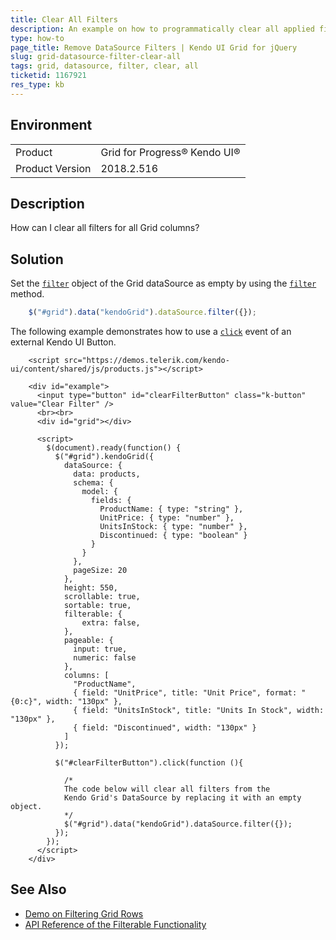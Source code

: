 ```yaml
---
title: Clear All Filters
description: An example on how to programmatically clear all applied filters in a Kendo UI Grid.
type: how-to
page_title: Remove DataSource Filters | Kendo UI Grid for jQuery
slug: grid-datasource-filter-clear-all
tags: grid, datasource, filter, clear, all
ticketid: 1167921
res_type: kb
---
```


## Environment

<table>
 <tr>
  <td>Product</td>
  <td>Grid for Progress® Kendo UI®</td>
 </tr>
 <tr>
  <td>Product Version</td>
  <td>2018.2.516</td>
 </tr>
</table>

## Description

How can I clear all filters for all Grid columns?      

## Solution

Set the [`filter`](https://docs.telerik.com/kendo-ui/api/javascript/data/datasource/configuration/filter) object of the Grid dataSource as empty by using the [`filter`](https://docs.telerik.com/kendo-ui/api/javascript/data/datasource/methods/filter) method.

```js
    $("#grid").data("kendoGrid").dataSource.filter({});
```

The following example demonstrates how to use a [`click`](https://docs.telerik.com/kendo-ui/api/javascript/ui/button/events/click) event of an external Kendo UI Button.

```dojo
    <script src="https://demos.telerik.com/kendo-ui/content/shared/js/products.js"></script>

    <div id="example">
      <input type="button" id="clearFilterButton" class="k-button" value="Clear Filter" />
      <br><br>
      <div id="grid"></div>

      <script>
        $(document).ready(function() {
          $("#grid").kendoGrid({
            dataSource: {
              data: products,
              schema: {
                model: {
                  fields: {
                    ProductName: { type: "string" },
                    UnitPrice: { type: "number" },
                    UnitsInStock: { type: "number" },
                    Discontinued: { type: "boolean" }
                  }
                }
              },
              pageSize: 20
            },
            height: 550,
            scrollable: true,
            sortable: true,
            filterable: {
            	extra: false,
            },
            pageable: {
              input: true,
              numeric: false
            },
            columns: [
              "ProductName",
              { field: "UnitPrice", title: "Unit Price", format: "{0:c}", width: "130px" },
              { field: "UnitsInStock", title: "Units In Stock", width: "130px" },
              { field: "Discontinued", width: "130px" }
            ]
          });

          $("#clearFilterButton").click(function (){

            /*
            The code below will clear all filters from the
            Kendo Grid's DataSource by replacing it with an empty object.
            */
            $("#grid").data("kendoGrid").dataSource.filter({});
          });
        });
      </script>
    </div>
```

## See Also

* [Demo on Filtering Grid Rows](https://demos.telerik.com/kendo-ui/grid/filter-row)
* [API Reference of the Filterable Functionality](https://docs.telerik.com/kendo-ui/api/javascript/ui/grid/configuration/filterable)

